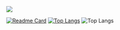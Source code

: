 
<picture>
  <source
    srcset="https://github-readme-stats.vercel.app/api?username=HuyOnic&show_icons=true&theme=dracula"
    media="(prefers-color-scheme: dark)"
  />
  <source
    srcset="https://github-readme-stats.vercel.app/api?username=HuyOnic&show_icons=true&theme=merko&card_width=700px&ring_color=fe8606"
    media="(prefers-color-scheme: light), (prefers-color-scheme: no-preference)"
  />
  <img src="https://github-readme-stats.vercel.app/api?username=HuyOnic&show_icons=true" />
</picture>

[![Readme Card](https://github-readme-stats.vercel.app/api/pin/?username=HuyOnic&repo=CoffeShop&theme=dracula)](https://github.com/anuraghazra/github-readme-stats)
[![Top Langs](https://github-readme-stats.vercel.app/api/top-langs/?username=HuyOnic)](https://github.com/anuraghazra/github-readme-stats)
![Top Langs](https://github-readme-stats.vercel.app/api/top-langs/?username=HuyOnic&exclude_repo=HousePrice)

